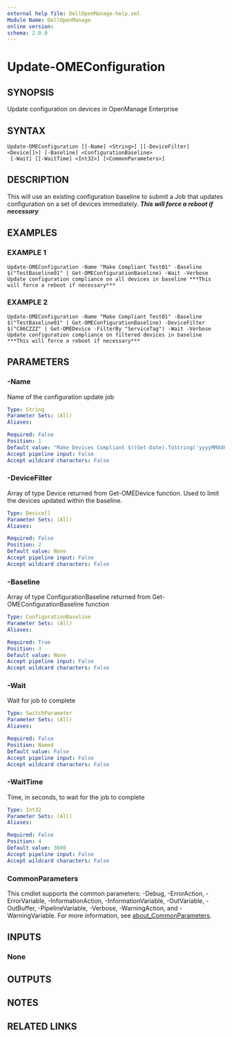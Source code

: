 ```yaml
---
external help file: DellOpenManage-help.xml
Module Name: DellOpenManage
online version:
schema: 2.0.0
---
```


# Update-OMEConfiguration

## SYNOPSIS
Update configuration on devices in OpenManage Enterprise

## SYNTAX

```
Update-OMEConfiguration [[-Name] <String>] [[-DeviceFilter] <Device[]>] [-Baseline] <ConfigurationBaseline>
 [-Wait] [[-WaitTime] <Int32>] [<CommonParameters>]
```

## DESCRIPTION
This will use an existing configuration baseline to submit a Job that updates configuration on a set of devices immediately.
***This will force a reboot if necessary***

## EXAMPLES

### EXAMPLE 1
```
Update-OMEConfiguration -Name "Make Compliant Test01" -Baseline $("TestBaseline01" | Get-OMEConfigurationBaseline) -Wait -Verbose
Update configuration compliance on all devices in baseline ***This will force a reboot if necessary***
```

### EXAMPLE 2
```
Update-OMEConfiguration -Name "Make Compliant Test01" -Baseline $("TestBaseline01" | Get-OMEConfigurationBaseline) -DeviceFilter $("C86CZZZ" | Get-OMEDevice -FilterBy "ServiceTag") -Wait -Verbose
Update configuration compliance on filtered devices in baseline ***This will force a reboot if necessary***
```

## PARAMETERS

### -Name
Name of the configuration update job

```yaml
Type: String
Parameter Sets: (All)
Aliases:

Required: False
Position: 1
Default value: "Make Devices Compliant $((Get-Date).ToString('yyyyMMddHHmmss'))"
Accept pipeline input: False
Accept wildcard characters: False
```

### -DeviceFilter
Array of type Device returned from Get-OMEDevice function.
Used to limit the devices updated within the baseline.

```yaml
Type: Device[]
Parameter Sets: (All)
Aliases:

Required: False
Position: 2
Default value: None
Accept pipeline input: False
Accept wildcard characters: False
```

### -Baseline
Array of type ConfigurationBaseline returned from Get-OMEConfigurationBaseline function

```yaml
Type: ConfigurationBaseline
Parameter Sets: (All)
Aliases:

Required: True
Position: 3
Default value: None
Accept pipeline input: False
Accept wildcard characters: False
```

### -Wait
Wait for job to complete

```yaml
Type: SwitchParameter
Parameter Sets: (All)
Aliases:

Required: False
Position: Named
Default value: False
Accept pipeline input: False
Accept wildcard characters: False
```

### -WaitTime
Time, in seconds, to wait for the job to complete

```yaml
Type: Int32
Parameter Sets: (All)
Aliases:

Required: False
Position: 4
Default value: 3600
Accept pipeline input: False
Accept wildcard characters: False
```

### CommonParameters
This cmdlet supports the common parameters: -Debug, -ErrorAction, -ErrorVariable, -InformationAction, -InformationVariable, -OutVariable, -OutBuffer, -PipelineVariable, -Verbose, -WarningAction, and -WarningVariable. For more information, see [about_CommonParameters](http://go.microsoft.com/fwlink/?LinkID=113216).

## INPUTS

### None
## OUTPUTS

## NOTES

## RELATED LINKS
